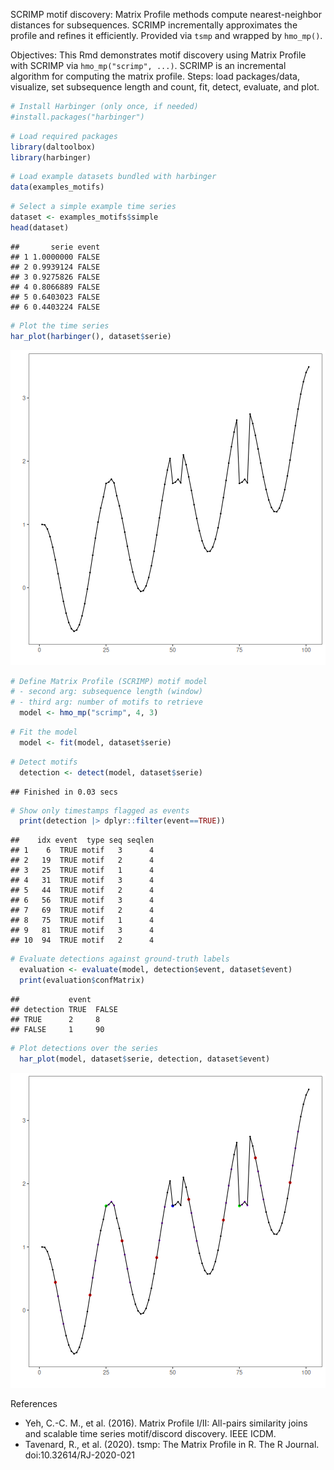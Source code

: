 SCRIMP motif discovery: Matrix Profile methods compute nearest-neighbor distances for subsequences. SCRIMP incrementally approximates the profile and refines it efficiently. Provided via `tsmp` and wrapped by `hmo_mp()`.

Objectives: This Rmd demonstrates motif discovery using Matrix Profile with SCRIMP via `hmo_mp("scrimp", ...)`. SCRIMP is an incremental algorithm for computing the matrix profile. Steps: load packages/data, visualize, set subsequence length and count, fit, detect, evaluate, and plot.


``` r
# Install Harbinger (only once, if needed)
#install.packages("harbinger")
```


``` r
# Load required packages
library(daltoolbox)
library(harbinger) 
```


``` r
# Load example datasets bundled with harbinger
data(examples_motifs)
```


``` r
# Select a simple example time series
dataset <- examples_motifs$simple
head(dataset)
```

```
##       serie event
## 1 1.0000000 FALSE
## 2 0.9939124 FALSE
## 3 0.9275826 FALSE
## 4 0.8066889 FALSE
## 5 0.6403023 FALSE
## 6 0.4403224 FALSE
```


``` r
# Plot the time series
har_plot(harbinger(), dataset$serie)
```

![plot of chunk unnamed-chunk-5](fig/hmo_mp_scrimp/unnamed-chunk-5-1.png)


``` r
# Define Matrix Profile (SCRIMP) motif model
# - second arg: subsequence length (window)
# - third arg: number of motifs to retrieve
  model <- hmo_mp("scrimp", 4, 3)
```


``` r
# Fit the model
  model <- fit(model, dataset$serie)
```


``` r
# Detect motifs
  detection <- detect(model, dataset$serie)
```

```
## Finished in 0.03 secs
```


``` r
# Show only timestamps flagged as events
  print(detection |> dplyr::filter(event==TRUE))
```

```
##    idx event  type seq seqlen
## 1    6  TRUE motif   3      4
## 2   19  TRUE motif   2      4
## 3   25  TRUE motif   1      4
## 4   31  TRUE motif   3      4
## 5   44  TRUE motif   2      4
## 6   56  TRUE motif   3      4
## 7   69  TRUE motif   2      4
## 8   75  TRUE motif   1      4
## 9   81  TRUE motif   3      4
## 10  94  TRUE motif   2      4
```


``` r
# Evaluate detections against ground-truth labels
  evaluation <- evaluate(model, detection$event, dataset$event)
  print(evaluation$confMatrix)
```

```
##           event      
## detection TRUE  FALSE
## TRUE      2     8    
## FALSE     1     90
```


``` r
# Plot detections over the series
  har_plot(model, dataset$serie, detection, dataset$event)
```

![plot of chunk unnamed-chunk-11](fig/hmo_mp_scrimp/unnamed-chunk-11-1.png)

References 
- Yeh, C.-C. M., et al. (2016). Matrix Profile I/II: All-pairs similarity joins and scalable time series motif/discord discovery. IEEE ICDM.
- Tavenard, R., et al. (2020). tsmp: The Matrix Profile in R. The R Journal. doi:10.32614/RJ-2020-021
